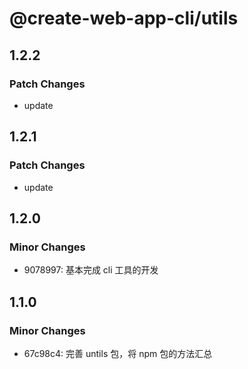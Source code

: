 # @create-web-app-cli/utils

## 1.2.2

### Patch Changes

- update

## 1.2.1

### Patch Changes

- update

## 1.2.0

### Minor Changes

- 9078997: 基本完成 cli 工具的开发

## 1.1.0

### Minor Changes

- 67c98c4: 完善 untils 包，将 npm 包的方法汇总
